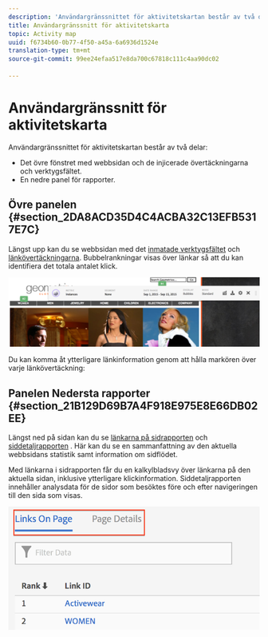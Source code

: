 ```yaml
---
description: 'Användargränssnittet för aktivitetskartan består av två delar '
title: Användargränssnitt för aktivitetskarta
topic: Activity map
uuid: f6734b60-0b77-4f50-a45a-6a6936d1524e
translation-type: tm+mt
source-git-commit: 99ee24efaa517e8da700c67818c111c4aa90dc02

---
```



# Användargränssnitt för aktivitetskarta

Användargränssnittet för aktivitetskartan består av två delar:

* Det övre fönstret med webbsidan och de injicerade övertäckningarna och verktygsfältet.
* En nedre panel för rapporter.

## Övre panelen {#section_2DA8ACD35D4C4ACBA32C13EFB5317E7C}

Längst upp kan du se webbsidan med det [inmatade verktygsfältet](/help/analyze/activity-map/activitymap-standard-live.md) och [länkövertäckningarna](/help/analyze/activity-map/activitymap-gainerslosers.md). Bubbelrankningar visas över länkar så att du kan identifiera det totala antalet klick.

![](assets/top_panel.png)

Du kan komma åt ytterligare länkinformation genom att hålla markören över varje länkövertäckning:

## Panelen Nedersta rapporter {#section_21B129D69B7A4F918E975E8E66DB02EE}

Längst ned på sidan kan du se [länkarna på sidrapporten](/help/analyze/activity-map/activitymap-links-report.md) och [siddetaljrapporten](/help/analyze/activity-map/activitymap-page-flow.md) . Här kan du se en sammanfattning av den aktuella webbsidans statistik samt information om sidflödet.

Med länkarna i sidrapporten får du en kalkylbladsvy över länkarna på den aktuella sidan, inklusive ytterligare klickinformation. Siddetaljrapporten innehåller analysdata för de sidor som besöktes före och efter navigeringen till den sida som visas.

![](assets/bottom_panel.png)

